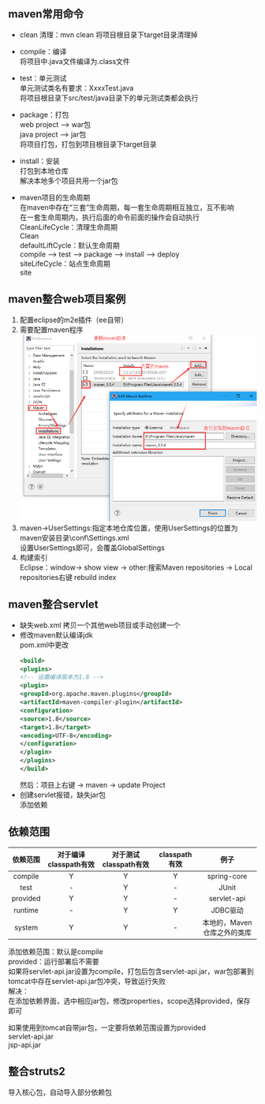 ## maven常用命令
* clean 清理：mvn clean 
    将项目根目录下target目录清理掉  
* compile：编译  
将项目中.java文件编译为.class文件  
* test：单元测试  
单元测试类名有要求：XxxxTest.java  
将项目根目录下src/test/java目录下的单元测试类都会执行  
* package：打包  
web project --> war包  
java project --> jar包  
将项目打包，打包到项目根目录下target目录  
* install：安装  
打包到本地仓库  
解决本地多个项目共用一个jar包  

* maven项目的生命周期  
在maven中存在“三套”生命周期，每一套生命周期相互独立，互不影响  
在一套生命周期内，执行后面的命令前面的操作会自动执行  
    CleanLifeCycle：清理生命周期  
    Clean  
    defaultLiftCycle：默认生命周期  
    compile --> test --> package --> install --> deploy  
    siteLifeCycle：站点生命周期  
    site  
## maven整合web项目案例  
1. 配置eclipse的m2e插件（ee自带）  
2. 需要配置maven程序  
    ![maven版本更换](maven版本.png)
3. maven->UserSettings:指定本地仓库位置，使用UserSettings的位置为maven安装目录\conf\Settings.xml  
    设置UserSettings即可，会覆盖GlobalSettings  
4. 构建索引  
    Eclipse：window-> show view -> other:搜索Maven repositories -> Local repositories右键 rebuild index  
## maven整合servlet
* 缺失web.xml  拷贝一个其他web项目或手动创建一个  
* 修改maven默认编译jdk  
    pom.xml中更改  
    ```xml
    <build>
    <plugins>
    <!-- 设置编译版本为1.8 -->
    <plugin>
    <groupId>org.apache.maven.plugins</groupId>
    <artifactId>maven-compiler-plugin</artifactId>
    <configuration>
    <source>1.8</source>
    <target>1.8</target>
    <encoding>UTF-8</encoding>
    </configuration>
    </plugin>
    </plugins>
    </build>
    ```
    然后：项目上右键 -> maven -> update Project  
* 创建servlet报错，缺失jar包  
    添加依赖  
## 依赖范围  
|依赖范围|对于编译classpath有效|对于测试classpath有效|classpath有效|例子|  
|:-:|:-:|:-:|:-:|:-:|
|compile|Y|Y|Y|spring-core|  
|test|-|Y|-|JUnit|  
|provided|Y|Y|-|servlet-api|  
|runtime|-|Y|Y|JDBC驱动|  
|system|Y|Y|-|本地的，Maven仓库之外的类库|  
添加依赖范围：默认是compile  
provided：运行部署后不需要  
如果将servlet-api.jar设置为compile，打包后包含servlet-api.jar，war包部署到tomcat中存在servlet-api.jar包冲突，导致运行失败  
解决：  
在添加依赖界面，选中相应jar包，修改properties，scope选择provided，保存即可  

如果使用到tomcat自带jar包，一定要将依赖范围设置为provided  
servlet-api.jar  
jsp-api.jar  
## 整合struts2  
导入核心包，自动导入部分依赖包  
